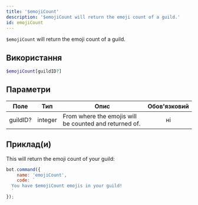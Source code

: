 ```yaml
---
title: '$emojiCount'
description: '$emojiCount will return the emoji count of a guild.'
id: emojiCount
---
```


`$emojiCount` will return the emoji count of a guild.

## Використання

```php
$emojiCount[guildID?]
```

## Параметри

| Поле     | Тип     | Опис                                                   | Обов'язковий |
| -------- | ------- | ------------------------------------------------------ |:------------:|
| guildID? | integer | From where the emojis will be counted and returned of. |      ні      |

## Приклад(и)

This will return the emoji count of your guild:

```javascript
bot.command({
    name: 'emojiCount',
    code: `
  You have $emojiCount emojis in your guild!
  `
});
```